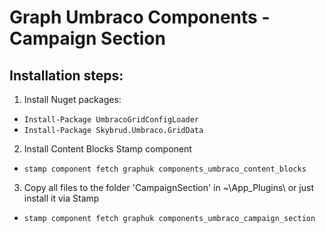 # Graph Umbraco Components - Campaign Section

## Installation steps:
1. Install Nuget packages:
* `Install-Package UmbracoGridConfigLoader`
* `Install-Package Skybrud.Umbraco.GridData`
2. Install Content Blocks Stamp component
* `stamp component fetch graphuk components_umbraco_content_blocks`
3. Copy all files to the folder 'CampaignSection' in ~\App_Plugins\ or just install it via Stamp
* `stamp component fetch graphuk components_umbraco_campaign_section`

